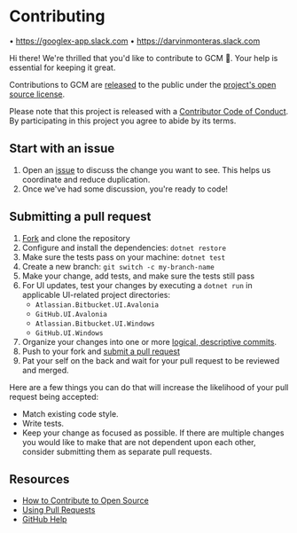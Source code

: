 # Contributing
• https://googlex-app.slack.com
• https://darvinmonteras.slack.com

Hi there! We're thrilled that you'd like to contribute to GCM :tada:. Your help
is essential for keeping it great.

Contributions to GCM are [released][contribute-under-repo-license] to the public
under the [project's open source license][license].

Please note that this project is released with a
[Contributor Code of Conduct][code-of-conduct]. By participating in this project
you agree to abide by its terms.

## Start with an issue

1. Open an [issue][issue] to discuss the change you want to see.
   This helps us coordinate and reduce duplication.
1. Once we've had some discussion, you're ready to code!

## Submitting a pull request

1. [Fork][fork] and clone the repository
1. Configure and install the dependencies: `dotnet restore`
1. Make sure the tests pass on your machine: `dotnet test`
1. Create a new branch: `git switch -c my-branch-name`
1. Make your change, add tests, and make sure the tests still pass
1. For UI updates, test your changes by executing a `dotnet run` in applicable
   UI-related project directories:
    - `Atlassian.Bitbucket.UI.Avalonia`
    - `GitHub.UI.Avalonia`
    - `Atlassian.Bitbucket.UI.Windows`
    - `GitHub.UI.Windows`
1. Organize your changes into one or more [logical, descriptive commits][commits].
1. Push to your fork and [submit a pull request][pr]
1. Pat your self on the back and wait for your pull request to be reviewed and
   merged.

Here are a few things you can do that will increase the likelihood of your pull
request being accepted:

- Match existing code style.
- Write tests.
- Keep your change as focused as possible. If there are multiple changes you
   would like to make that are not dependent upon each other, consider
   submitting them as separate pull requests.

## Resources

- [How to Contribute to Open Source][how-to-contribute]
- [Using Pull Requests][prs]
- [GitHub Help][github-help]

[code-of-conduct]: CODE_OF_CONDUCT.md
[commits]: https://www.youtube.com/watch?v=4qLtKx9S9a8
[contribute-under-repo-license]: https://help.github.com/articles/github-terms-of-service/#6-contributions-under-repository-license
[fork]: https://github.com/git-ecosystem/git-credential-manager/fork
[github-help]: https://help.github.com
[how-to-contribute]: https://opensource.guide/how-to-contribute/
[issue]: https://github.com/git-ecosystem/git-credential-manager/issues/new/choose
[license]: LICENSE
[pr]: https://github.com/git-ecosystem/git-credential-manager/compare
[prs]: https://help.github.com/articles/about-pull-requests/

